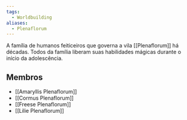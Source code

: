 ```yaml
---
tags:
  - Worldbuilding
aliases:
  - Plenaflorum
---
```

A família de humanos feiticeiros que governa a vila [[Plenaflorum]] há décadas. Todos da família liberam suas habilidades mágicas durante o início da adolescência.

## Membros
- [[Amaryllis Plenaflorum]]
- [[Cormus Plenaflorum]]
- [[Freese Plenaflorum]]
- [[Lilie Plenaflorum]]
